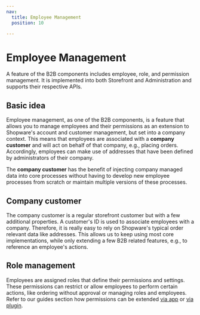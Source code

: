 ```yaml
---
nav:
  title: Employee Management
  position: 10

---
```


# Employee Management

A feature of the B2B components includes employee, role, and permission management. It is implemented into both Storefront and Administration and supports their respective APIs.

## Basic idea

Employee management, as one of the B2B components, is a feature that allows you to manage employees and their permissions as an extension to Shopware's account and customer management, but set into a company context. This means that employees are associated with a **company customer** and will act on behalf of that company, e.g., placing orders. Accordingly, employees can make use of addresses that have been defined by administrators of their company.

The **company customer** has the benefit of injecting company managed data into core processes without having to develop new employee processes from scratch or maintain multiple versions of these processes.

## Company customer

The company customer is a regular storefront customer but with a few additional properties. A customer's ID is used to associate employees with a company. Therefore, it is really easy to rely on Shopware's typical order relevant data like addresses. This allows us to keep using most core implementations, while only extending a few B2B related features, e.g., to reference an employee's actions.

## Role management

Employees are assigned roles that define their permissions and settings. These permissions can restrict or allow employees to perform certain actions, like ordering without approval or managing roles and employees. Refer to our guides section how permissions can be extended [via app](../employee-management/guides/creating-own-permissions-via-app.md) or [via plugin](../employee-management/guides/creating-own-permissions-via-plugin.md).
